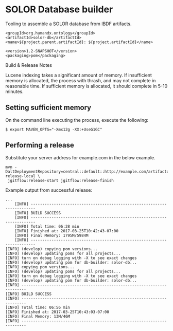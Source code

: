 SOLOR Database builder
======================

Tooling to assemble a SOLOR database from IBDF artifacts. 

    <groupId>org.humandx.ontology</groupId>
    <artifactId>solor-db</artifactId>
    <name>${project.parent.artifactId}: ${project.artifactId}</name>
    
    <version>1.2-SNAPSHOT</version>
    <packaging>pom</packaging>


Build & Release Notes

Lucene indexing takes a significant amount of memory. If insufficient
memory is allocated, the process with thrash, and may not complete in reasonable
time. If sufficient memory is allocated, it should complete in 5-10
minutes. 

## Setting sufficient memory
On the command line executing the process, execute the following: 
```
$ export MAVEN_OPTS="-Xmx12g -XX:+UseG1GC"
```
## Performing a release

Substitute your server address for example.com in the below example. 
```
mvn -DaltDeploymentRepository=central::default::http://example.com/artifactory/libs-release-local \
 jgitflow:release-start jgitflow:release-finish
```

Example output from successful release:
```
...  
    [INFO] ------------------------------------------------------------------------
    [INFO] BUILD SUCCESS
    [INFO] ------------------------------------------------------------------------
    [INFO] Total time: 06:28 min
    [INFO] Finished at: 2017-03-25T10:42:43-07:00
    [INFO] Final Memory: 1795M/5984M
    [INFO] ------------------------------------------------------------------------
[INFO] (develop) copying pom versions...
[INFO] (develop) updating poms for all projects...
[INFO] turn on debug logging with -X to see exact changes
[INFO] (develop) updating pom for db-builder: solor-db...
[INFO] copying pom versions...
[INFO] (develop) updating poms for all projects...
[INFO] turn on debug logging with -X to see exact changes
[INFO] (develop) updating pom for db-builder: solor-db...
[INFO] ------------------------------------------------------------------------
[INFO] BUILD SUCCESS
[INFO] ------------------------------------------------------------------------
[INFO] Total time: 06:56 min
[INFO] Finished at: 2017-03-25T10:43:03-07:00
[INFO] Final Memory: 13M/46M
[INFO] ------------------------------------------------------------------------

```
